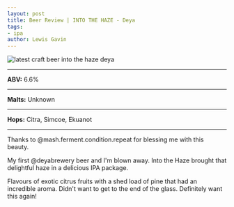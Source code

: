 ```yaml
---
layout: post
title: Beer Review | INTO THE HAZE - Deya
tags:
- ipa
author: Lewis Gavin
---
```


![latest craft beer into the haze deya](https://scontent-lht6-1.cdninstagram.com/vp/28633225aae96574a486236c96a5dba2/5CBCC950/t51.2885-15/sh0.08/e35/s750x750/47694518_540410303106080_5238302156789979829_n.jpg?_nc_ht=scontent-lht6-1.cdninstagram.com&ig_cache_key=MTk1NjYwODk5NDM0MDcwMTQ3Mg%3D%3D.2)

***
**ABV:** 6.6%

***
**Malts:** Unknown

***
**Hops:** Citra, Simcoe, Ekuanot

***

Thanks to @mash.ferment.condition.repeat for blessing me with this beauty.

My first @deyabrewery beer and I'm blown away. Into the Haze brought that delightful haze in a delicious IPA package.

Flavours of exotic citrus fruits with a shed load of pine that had an incredible aroma. Didn't want to get to the end of the glass. Definitely want this again! 